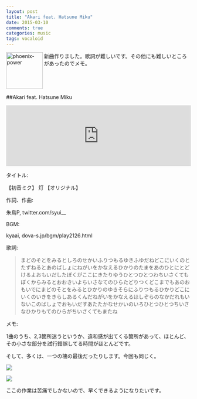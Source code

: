 ```yaml
---
layout: post
title: "Akari feat. Hatsune Miku"
date: 2015-03-10
comments: true
categories: music
tags: vocaloid
---
```

<img src="{{ root_url }}/images/more.png" alt="phoenix-power" align="left" width="100" height="100">新曲作りました。歌詞が難しいです。その他にも難しいところがあったのでメモ。<!--more--><br clear="all">

##Akari feat. Hatsune Miku

<iframe width="100%" height="166" scrolling="no" frameborder="no" src="https://w.soundcloud.com/player/?url=https%3A//api.soundcloud.com/tracks/195168230&amp;color=ff5500&amp;auto_play=false&amp;hide_related=false&amp;show_comments=true&amp;show_user=true&amp;show_reposts=false"></iframe>

タイトル:

【初音ミク】 灯 【オリジナル】

作詞、作曲:

朱鳥P, twitter.com/syui__

BGM:

kyaai, dova-s.jp/bgm/play2126.html

歌詞:

> まどのそとをみるとしろのせかいふりつもるゆきふゆだねどこにいくのとたずねるとあのばしょにねがいをかなえるひかりのたまをあのひとにとどけるよおもいだしたぼくがここにきたりゆうひとつひとつわちいさくてもぼくからみるとおおきいよちいさなてのひらたどりつくどこまでもあのおもいでにまどのそとをみるとひかりのゆきそらにふりつもるひかりどこにいくのいきをきらしあるくんだねがいをかなえるほしぞらのなかだれもいないこのばしょでおもいだすあたたかなせかいのいろひとつひとつちいさなひかりもてのひらがちいさくてもまたね

メモ:

1曲のうち、2,3箇所迷うというか、違和感が出てくる箇所があって、ほとんど、その小さな部分を試行錯誤してる時間がほとんどです。

そして、多くは、一つの塊の最後だったりします。今回も同じく。

![](http://lh6.ggpht.com/-fdm8B5mMuMg/VP7nx4J8ayI/AAAAAAAAAic/YMyZPNP_in0/s0/%2525E3%252582%2525B9%2525E3%252582%2525AF%2525E3%252583%2525AA%2525E3%252583%2525BC%2525E3%252583%2525B3%2525E3%252582%2525B7%2525E3%252583%2525A7%2525E3%252583%252583%2525E3%252583%252588%2525201.png)

![](http://lh5.ggpht.com/-nlxMPpCYbyY/VP7nyTFNnQI/AAAAAAAAAiY/oHAw4EDa2ts/s0/%2525E3%252582%2525B9%2525E3%252582%2525AF%2525E3%252583%2525AA%2525E3%252583%2525BC%2525E3%252583%2525B3%2525E3%252582%2525B7%2525E3%252583%2525A7%2525E3%252583%252583%2525E3%252583%252588%2525201.png)

ここの作業は苦痛でしかないので、早くできるようになりたいです。


